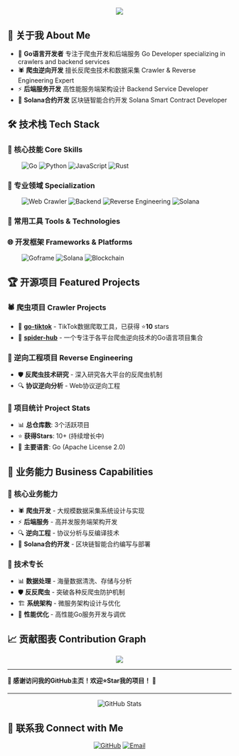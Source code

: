 <!-- 动态打字效果 -->
<h1 align="center">
  <a href="https://github.com/xieburoucoco">
    <img src="https://readme-typing-svg.herokuapp.com?font=Merriweather&size=40&color=2958F7&center=true&multiline=true&width=600&height=60&lines=Welcome+To+My+GitHub">
  </a>
</h1>


## 🚀 关于我 About Me

- 🐹 **Go语言开发者** 专注于爬虫开发和后端服务 Go Developer specializing in crawlers and backend services
- 🕷️ **爬虫逆向开发** 擅长反爬虫技术和数据采集 Crawler & Reverse Engineering Expert
- ⚡ **后端服务开发** 高性能服务端架构设计 Backend Service Developer
- 🔗 **Solana合约开发** 区块链智能合约开发 Solana Smart Contract Developer

## 🛠️ 技术栈 Tech Stack

### 🚀 核心技能 Core Skills

&emsp;&emsp;
![Go](https://img.shields.io/badge/-Go-00ADD8?style=flat-square&logo=go&logoColor=white)
![Python](https://img.shields.io/badge/-Python-3776AB?style=flat-square&logo=Python&logoColor=white)
![JavaScript](https://img.shields.io/badge/-JavaScript-F7DF1E?style=flat-square&logo=javascript&logoColor=black)
![Rust](https://img.shields.io/badge/-Rust-000000?style=flat-square&logo=rust&logoColor=white)

### 🔧 专业领域 Specialization

&emsp;&emsp;
![Web Crawler](https://img.shields.io/badge/-爬虫开发-FF6B6B?style=flat-square&logo=spider&logoColor=white)
![Backend](https://img.shields.io/badge/-后端服务-4ECDC4?style=flat-square&logo=server&logoColor=white)
![Reverse Engineering](https://img.shields.io/badge/-逆向工程-45B7D1?style=flat-square&logo=ghidra&logoColor=white)
![Solana](https://img.shields.io/badge/-Solana合约-9945FF?style=flat-square&logo=solana&logoColor=white)

### 🧰 常用工具 Tools & Technologies


### 🌐 开发框架 Frameworks & Platforms

&emsp;&emsp;
![Goframe](https://img.shields.io/badge/-Goframe-00ADD8?style=flat-square&logo=go&logoColor=white)
![Solana](https://img.shields.io/badge/-Solana-9945FF?style=flat-square&logo=solana&logoColor=white)
![Blockchain](https://img.shields.io/badge/-区块链-121D33?style=flat-square&logo=ethereum&logoColor=white)


## 🏆 开源项目 Featured Projects


### 🕷️ 爬虫项目 Crawler Projects
- 🎵 **[go-tiktok](https://github.com/xieburoucoco/go-tiktok)** - TikTok数据爬取工具，已获得 ⭐**10** stars
- 🚀 **[spider-hub](https://github.com/xieburoucoco/spider-hub)** - 一个专注于各平台爬虫逆向技术的Go语言项目集合

### 🔧 逆向工程项目 Reverse Engineering
- 🛡️ **反爬虫技术研究** - 深入研究各大平台的反爬虫机制
- 🔍 **协议逆向分析** - Web协议逆向工程

### 🌟 项目统计 Project Stats
- 📊 **总仓库数**: 3个活跃项目
- ⭐ **获得Stars**: 10+ (持续增长中)
- 🔧 **主要语言**: Go (Apache License 2.0)

## 💼 业务能力 Business Capabilities

### 🔧 核心业务能力
- 🕷️ **爬虫开发** - 大规模数据采集系统设计与实现
- ⚡ **后端服务** - 高并发服务端架构开发
- 🔍 **逆向工程** - 协议分析与反编译技术
- 🔗 **Solana合约开发** - 区块链智能合约编写与部署

### 🎯 技术专长
- 📊 **数据处理** - 海量数据清洗、存储与分析
- 🛡️ **反反爬虫** - 突破各种反爬虫防护机制  
- 🏗️ **系统架构** - 微服务架构设计与优化
- 🚀 **性能优化** - 高性能Go服务开发与调优


## 📈 贡献图表 Contribution Graph

<div align="center">
  <img src="https://github-readme-activity-graph.vercel.app/graph?username=xieburoucoco&theme=react-dark&hide_border=true" />
</div>

---

  **🌟 感谢访问我的GitHub主页！欢迎⭐Star我的项目！ 🌟**
  
---
  
<div align="center">
  <img src="https://github-readme-stats.vercel.app/api?username=xieburoucoco&theme=dark&show_icons=true&hide_border=true&count_private=true" alt="GitHub Stats" />
</div>
  
</div>

## 🤝 联系我 Connect with Me

<div align="center">
  
[![GitHub](https://img.shields.io/badge/-GitHub-181717?style=for-the-badge&logo=github&logoColor=white)](https://github.com/xieburoucoco)
[![Email](https://img.shields.io/badge/-Email-D14836?style=for-the-badge&logo=gmail&logoColor=white)](mailto:xieburoucoco@gmail.com)


</div>
